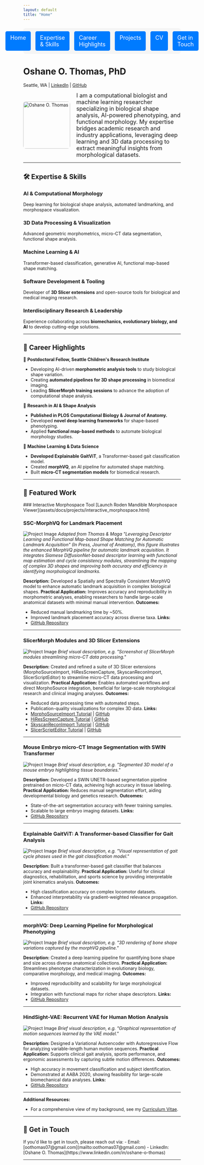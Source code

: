 ```yaml
---
layout: default
title: "Home"
---
```


<style>
.nav-button {
  padding: 10px 15px;
  background-color: #007bff;
  color: #fff;
  border-radius: 5px;
  text-decoration: none;
  font-size: 18px;
}
</style>

<nav style="display: flex; justify-content: center; gap: 15px; margin: 20px 0; background-color: #f5f5f5; padding: 10px; border-radius: 8px;">
  <a href="/" class="nav-button">Home</a>
  <a href="/#expertise-skills" class="nav-button">Expertise & Skills</a>
  <a href="/#career-highlights" class="nav-button">Career Highlights</a>
  <a href="/#projects" class="nav-button">Projects</a>
  <a href="/cv/" class="nav-button">CV</a>
  <a href="/#get-in-touch" class="nav-button">Get in Touch</a>
</nav>

# **Oshane O. Thomas, PhD**
Seattle, WA | [LinkedIn](https://www.linkedin.com/in/oshane-o-thomas) | [GitHub](https://github.com/oothomas)

<div style="display: flex; align-items: center;">
    <img src="assets/images/profile.jpg" alt="Oshane O. Thomas" style="width: 150px; border-radius: 8px; margin-right: 20px;">
    <div style="font-size: 18px;">
        I am a computational biologist and machine learning researcher specializing in biological shape analysis, AI-powered phenotyping, and functional morphology.  
        My expertise bridges academic research and industry applications, leveraging deep learning and 3D data processing to extract meaningful insights from morphological datasets.  
    </div>
</div>

---

<h2 id="expertise-skills">🛠️ Expertise & Skills</h2>

### AI & Computational Morphology
Deep learning for biological shape analysis, automated landmarking, and morphospace visualization.

### 3D Data Processing & Visualization
Advanced geometric morphometrics, micro-CT data segmentation, functional shape analysis.

### Machine Learning & AI
Transformer-based classification, generative AI, functional map-based shape matching.

### Software Development & Tooling
Developer of **3D Slicer extensions** and open-source tools for biological and medical imaging research.

### Interdisciplinary Research & Leadership
Experience collaborating across **biomechanics, evolutionary biology, and AI** to develop cutting-edge solutions.

---

<h2 id="career-highlights">📄 Career Highlights</h2>

🔹 **Postdoctoral Fellow, Seattle Children's Research Institute**  
   - Developing AI-driven **morphometric analysis tools** to study biological shape variation.  
   - Creating **automated pipelines for 3D shape processing** in biomedical imaging.  
   - Leading **SlicerMorph training sessions** to advance the adoption of computational shape analysis.  

🔹 **Research in AI & Shape Analysis**  
   - **Published in PLOS Computational Biology & Journal of Anatomy.**  
   - Developed **novel deep learning frameworks** for shape-based phenotyping.  
   - Applied **functional map-based methods** to automate biological morphology studies.  

🔹 **Machine Learning & Data Science**  
   - **Developed Explainable GaitViT**, a Transformer-based gait classification model.  
   - Created **morphVQ**, an AI pipeline for automated shape matching.  
   - Built **micro-CT segmentation models** for biomedical research.  

---

<h2 id="projects">🚀 Featured Work</h2>
### Interactive Morphospace Tool
[Launch Roden Mandible Morphospace Viewer](assets/docs/projects/interactive_morphospace.html)

### SSC-MorphVQ for Landmark Placement
![Project Image](/assets/images/projects/ssc-morphvq.png "A schematic of the MorphVQ pipeline showing two input shapes, S1 and S2, each processed through a Siamese DiffusionNet to produce shape descriptors. These descriptors are projected onto eigenbases and passed into functional map estimation modules, including a main branch and a complex functional map branch. The figure highlights the integration of spectral and spatial cycle consistency and a regularization block, resulting in multiple functional map outputs and a combined loss function.")
*Adapted from Thomas & Maga "Leveraging Descriptor Learning and Functional Map-based Shape Matching for Automatic Landmark Acquisition" (In Press, Journal of Anatomy), this figure illustrates the enhanced MorphVQ pipeline for automatic landmark acquisition. It integrates Siamese DiffusionNet-based descriptor learning with functional map estimation and cycle consistency modules, streamlining the mapping of complex 3D shapes and improving both accuracy and efficiency in identifying morphological landmarks.*

**Description:** Developed a Spatially and Spectrally Consistent MorphVQ model to enhance automatic landmark acquisition in complex biological shapes.
**Practical Application:** Improves accuracy and reproducibility in morphometric analyses, enabling researchers to handle large-scale anatomical datasets with minimal manual intervention.
**Outcomes:**
- Reduced manual landmarking time by ~50%.
- Improved landmark placement accuracy across diverse taxa.
**Links:**
- [GitHub Repository](https://github.com/oothomas/SSC-MorphVQ)

---

### SlicerMorph Modules and 3D Slicer Extensions
![Project Image](# "Optional alt text for accessibility")
*Brief visual description, e.g. "Screenshot of SlicerMorph modules streamlining micro-CT data processing."*

**Description:** Created and refined a suite of 3D Slicer extensions (MorphoSourceImport, HiResScreenCapture, SkyscanReconImport, SlicerScriptEditor) to streamline micro-CT data processing and visualization.
**Practical Application:** Enables automated workflows and direct MorphoSource integration, beneficial for large-scale morphological research and clinical imaging analyses.
**Outcomes:**
- Reduced data processing time with automated steps.
- Publication-quality visualizations for complex 3D data.
**Links:**
- [MorphoSourceImport Tutorial](https://github.com/SlicerMorph/Tutorials/tree/main/MorphoSourceImport) | [GitHub](https://github.com/SlicerMorph/SlicerMorph/tree/master/MorphoSourceImport)
- [HiResScreenCapture Tutorial](https://github.com/SlicerMorph/Tutorials/tree/main/HiResScreenCapture) | [GitHub](https://github.com/SlicerMorph/SlicerMorph/tree/master/HiResScreenCapture)
- [SkyscanReconImport Tutorial](https://github.com/SlicerMorph/Tutorials/tree/main/SkyscanReconImport) | [GitHub](https://github.com/SlicerMorph/SlicerMorph/tree/master/SkyscanReconImport)
- [SlicerScriptEditor Tutorial](https://github.com/SlicerMorph/Tutorials/tree/main/ScriptEditor) | [GitHub](https://github.com/SlicerMorph/SlicerScriptEditor)

---

### Mouse Embryo micro-CT Image Segmentation with SWIN Transformer
![Project Image](# "Optional alt text for accessibility")
*Brief visual description, e.g. "Segmented 3D model of a mouse embryo highlighting tissue boundaries."*

**Description:** Developed a SWIN UNETR-based segmentation pipeline pretrained on micro-CT data, achieving high accuracy in tissue labeling.
**Practical Application:** Reduces manual segmentation effort, aiding developmental biology and genetics research.
**Outcomes:**
- State-of-the-art segmentation accuracy with fewer training samples.
- Scalable to large embryo imaging datasets.
**Links:**
- [GitHub Repository](#)

---

### Explainable GaitViT: A Transformer-based Classifier for Gait Analysis
![Project Image](# "Optional alt text for accessibility")
*Brief visual description, e.g. "Visual representation of gait cycle phases used in the gait classification model."*

**Description:** Built a transformer-based gait classifier that balances accuracy and explainability.
**Practical Application:** Useful for clinical diagnostics, rehabilitation, and sports science by providing interpretable joint kinematics analysis.
**Outcomes:**
- High classification accuracy on complex locomotor datasets.
- Enhanced interpretability via gradient-weighted relevance propagation.
**Links:**
- [GitHub Repository](https://github.com/oothomas/Explainable-GaitViT)

---

### morphVQ: Deep Learning Pipeline for Morphological Phenotyping
![Project Image](# "Optional alt text for accessibility")
*Brief visual description, e.g. "3D rendering of bone shape variations captured by the morphVQ pipeline."*

**Description:** Created a deep learning pipeline for quantifying bone shape and size across diverse anatomical collections.
**Practical Application:** Streamlines phenotype characterization in evolutionary biology, comparative morphology, and medical imaging.
**Outcomes:**
- Improved reproducibility and scalability for large morphological datasets.
- Integration with functional maps for richer shape descriptors.
**Links:**
- [GitHub Repository](https://github.com/oothomas/morphVQ)

---

### HindSight-VAE: Recurrent VAE for Human Motion Analysis
![Project Image](# "Optional alt text for accessibility")
*Brief visual description, e.g. "Graphical representation of motion sequences learned by the VAE model."*

**Description:** Designed a Variational Autoencoder with Autoregressive Flow for analyzing variable-length human motion sequences.
**Practical Application:** Supports clinical gait analysis, sports performance, and ergonomic assessments by capturing subtle motion differences.
**Outcomes:**
- High accuracy in movement classification and subject identification.
- Demonstrated at AABA 2020, showing feasibility for large-scale biomechanical data analyses.
**Links:**
- [GitHub Repository](https://github.com/oothomas/HindSight-VAE)

---

**Additional Resources:**
- For a comprehensive view of my background, see my [Curriculum Vitae](/cv/).

---

<h2 id="get-in-touch">📩 Get in Touch</h2>
If you'd like to get in touch, please reach out via:
- Email: [oothomas07@gmail.com](mailto:oothomas07@gmail.com)
- LinkedIn: [Oshane O. Thomas](https://www.linkedin.com/in/oshane-o-thomas)

---
